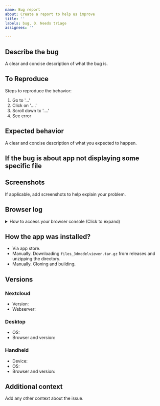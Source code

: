 ```yaml
---
name: Bug report
about: Create a report to help us improve
title: ''
labels: bug, 0. Needs triage
assignees: ''

---
```


## Describe the bug

A clear and concise description of what the bug is.

## To Reproduce

Steps to reproduce the behavior:

1. Go to '...'
2. Click on '....'
3. Scroll down to '....'
4. See error

## Expected behavior

A clear and concise description of what you expected to happen.

## If the bug is about app not displaying some specific file

<!-- Have you tried opening it in a desktop app, what is the result there. E.g., "STL is not previewed, bet when I import it in Blender everything is fine". Please elaborate. -->

## Screenshots

If applicable, add screenshots to help explain your problem.

## Browser log

<!-- 
Open your console, reload your page and/or do the action leading to this issue and copy/paste the log in this thread.
-->

<details>
<summary>How to access your browser console (Click to expand)</summary>

### Chrome

1. Press either CTRL + SHIFT + I / CMD + ALT + I or F12 to open the Developer Tools.
2. Click the “console” tab.

### Safari

1. Press CMD + ALT + I to open the Web Inspector.
2. See Chrome’s step 2. (Chrome and Safari have pretty much identical dev tools.)

### IE

1. Press F12 to open the developer tools.
2. Click the “console” tab.

### Firefox

1. Press CTRL + SHIFT + K to open the Web console (COMMAND + SHIFT + K on Macs).
2. or, if Firebug is installed (recommended):
    1. Press F12 to open Firebug.
    2. Click on the “console” tab.

### Opera

1. Press CTRL + SHIFT + I to open Dragonfly.
2. Click on the “console” tab.

</details>

## How the app was installed?

<!-- Leave one of the following -->
- Via app store.
- Manually. Downloading `files_3dmodelviewer.tar.gz` from releases and unzipping the directory.
- Manually. Cloning and building.

<!-- If manually, please specify value of `apps_path` key if it is set in `config/config.php` -->

## Versions

### Nextcloud

<!-- please complete the following information if applicable -->

- Version: <!-- e.g. 25.0.4 -->
- Webserver: <!--  e.g. Apache, nginx -->

### Desktop

<!-- please complete the following information if applicable -->

- OS: <!-- e.g. Ubuntu 22.04.2, macOS 10.15, Windows 11 -->
- Browser and version: <!--  e.g. Chrome 110.0.5481.77, Safari 16.3, Firefox 110.0, Edge 110 -->

### Handheld

<!-- please complete the following information if applicable -->

- Device: <!-- e.g. iPhone 14, Google Pixel 6a -->
- OS: <!-- e.g. iOS 16.3.1, Android 13 -->
- Browser and version: <!--  e.g. Chrome 110.0.5481.77, Safari 16.3, Firefox 110.0, Edge 110 -->

## Additional context

Add any other context about the issue.

<!-- Sometimes apps clash, it might help if you would issue command `php occ app:list` and paste output here, too -->
